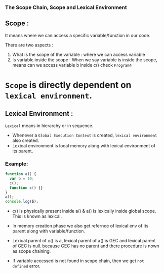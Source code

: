 ### The Scope Chain, Scope and Lexical Environment

## Scope : 
It means where we can access a specific variable/function in our code.

There are two aspects : 
1. What is the scope of the variable : where we can access variable
2. Is variable inside the scope : When we say variable is inside the scope, means can we access variable b inside c() 
    check `Program4`

# `Scope` is directly dependent on `lexical environment`.

## Lexical Environment :    
`Lexical` means in hierarchy or in sequence.

- Whenever a `Global Execution Context` is created, `lexical environment` also created.
- Lexical environment is local memory along with lexical environment of its parent.

### Example:
```javascript
function a() {
  var b = 10;
  c();
  function c() {}
}
a();
console.log(b);
```

- c() is physically present inside a() & a() is lexically inside global scope. This is known as lexical.
- In memory creation phase we also get refernce of lexical env of its parent along with variable/function.
- Lexical parent of c() is a, lexical parent of a() is GEC and lexical parent of GEC is null. 
because GEC has no parent and there procedure is nown as scope chaining.

- If variable accessed is not found in scope chain, then we get `not defined` error.